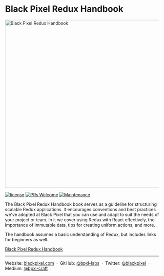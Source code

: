 # Black Pixel Redux Handbook

<img src="https://pbs.twimg.com/media/CmtFkd_VUAAsHma.jpg" width="550" style="display: block; margin: auto" alt="Black Pixel Redux Handbook">

[![license](https://img.shields.io/github/license/bpxl-labs/redux-handbook.svg)]()
[![PRs Welcome](https://img.shields.io/badge/PRs-welcome-brightgreen.svg)](CONTRIBUTING.md#pull-requests)
[![Maintenance](https://img.shields.io/maintenance/yes/2016.svg)]()

The Black Pixel Redux Handbook book serves as a guideline for structuring scalable Redux applications. It encourages conventions and best practices we've adopted at Black Pixel that you can use and adapt to suit the needs of your project or team. In it we cover using Redux with React effectively, the importance of immutable data, tips for creating uniform actions, and more.

The handbook assumes a basic understanding of Redux, but includes links for beginners as well.

[Black Pixel Redux Handbook](http://bpxl.io/16nIL/1qRJJDoj)

---

Website: [blackpixel.com](https://blackpixel.com) &nbsp;&middot;&nbsp;
GitHub: [@bpxl-labs](https://github.com/bpxl-labs/) &nbsp;&middot;&nbsp;
Twitter: [@blackpixel](https://twitter.com/blackpixel) &nbsp;&middot;&nbsp;
Medium: [@bpxl-craft](https://medium.com/bpxl-craft)
